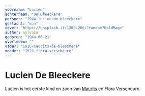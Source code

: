 ```yaml
---
voornaam: "Lucien"
achternaam: "De Bleeckere"
persoon: "1944-lucien-de-bleeckere"
geslacht: "man"
cover: "https://unsplash.it/1280/200/?random?BoldMage"
author: sylvain
geboren: "1944-06-21"
overleden: ""
vader: "1916-maurits-de-bleeckere"
moeder: "1920-flora-verscheure"   
---
```

# Lucien De Bleeckere
Lucien is het eerste kind en zoon van [Maurits](1916-maurits-de-bleeckere) en Flora Verscheure.




